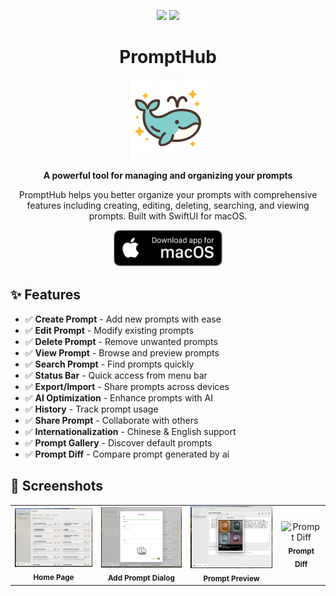 
<div align="center">

![](https://img.shields.io/badge/UI-SwiftUI-green) ![](https://img.shields.io/badge/License-MIT-orange)

# PromptHub

<img alt="AppIcon" src="./prompthub/Assets.xcassets/AppIcon.appiconset/icon-256.png" width="128px"/>

**A powerful tool for managing and organizing your prompts**

PromptHub helps you better organize your prompts with comprehensive features including creating, editing, deleting, searching, and viewing prompts. Built with SwiftUI for macOS.

<a href="https://apps.apple.com/app/promptbox/id6742745674">
<img src="screens/macos_badge_noborder.png" width="175" alt="Download for macOS"/>
</a>

</div>


## ✨ Features

- ✅ **Create Prompt** - Add new prompts with ease
- ✅ **Edit Prompt** - Modify existing prompts
- ✅ **Delete Prompt** - Remove unwanted prompts
- ✅ **View Prompt** - Browse and preview prompts
- ✅ **Search Prompt** - Find prompts quickly
- ✅ **Status Bar** - Quick access from menu bar
- ✅ **Export/Import** - Share prompts across devices
- ✅ **AI Optimization** - Enhance prompts with AI
- ✅ **History** - Track prompt usage
- ✅ **Share Prompt** - Collaborate with others
- ✅ **Internationalization** - Chinese & English support
- ✅ **Prompt Gallery** - Discover default prompts
- ✅ **Prompt Diff** - Compare prompt generated by ai

## 📸 Screenshots

<div align="center">
  <table>
    <tr>
      <td align="center">
        <img src="./screens/home_page.png" width="280" alt="Home Page"/>
        <br/>
        <sub><b>Home Page</b></sub>
      </td>
      <td align="center">
        <img src="./screens/add_prompt_dialog.png" width="280" alt="Add Prompt Dialog"/>
        <br/>
        <sub><b>Add Prompt Dialog</b></sub>
      </td>
      <td align="center">
        <img src="./screens/prompt_preview.png" width="280" alt="Prompt Preview"/>
        <br/>
        <sub><b>Prompt Preview</b></sub>
      </td>
      <td align="center">
        <img src="./screens/diff.png" width="280" alt="Prompt Diff"/>
        <br/>
        <sub><b>Prompt Diff</b></sub>
      </td>
    </tr>
  </table>
</div>